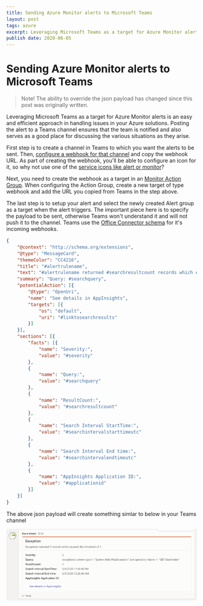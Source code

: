 ```yaml
---
title: Sending Azure Monitor alerts to Microsoft Teams
layout: post
tags: azure
excerpt: Leveraging Microsoft Teams as a target for Azure Monitor alerts is an easy and efficient approach in handling issues in your Azure solutions
publish date: 2020-06-05
---
```

# Sending Azure Monitor alerts to Microsoft Teams

> Note! The ability to override the json payload has changed since this post was originally written.

Leveraging Microsoft Teams as a target for Azure Monitor alerts is an easy and efficient approach in handling issues in your Azure solutions. Posting the alert to a Teams channel ensures that the team is notified and also serves as a good place for discussing the various situations as they arise.

First step is to create a channel in Teams to which you want the alerts to be sent. Then, [configure a webhook for that channel](https://docs.microsoft.com/en-us/microsoftteams/platform/webhooks-and-connectors/how-to/add-incoming-webhook) and copy the webhook URL. As part of creating the webhook, you'll be able to configure an icon for it, so why not use one of the [service icons like alert or monitor](https://www.microsoft.com/en-us/download/details.aspx?id=41937)?

Next, you need to create the webhook as a target in an [Monitor Action Group](https://docs.microsoft.com/en-us/azure/azure-monitor/platform/action-groups).
When configuring the Action Group, create a new target of type webhook and add the URL you copied from Teams in the step above.

The last step is to setup your alert and select the newly created Alert group as a target when the alert triggers. The important piece here is to specify the payload to be sent, otherwise Teams won't understand it and will not push it to the channel. Teams use the [Office Connector schema](https://docs.microsoft.com/en-us/microsoftteams/platform/webhooks-and-connectors/how-to/connectors-using) for it's incoming webhooks.

```json
{
    "@context": "http://schema.org/extensions",
    "@type": "MessageCard",
    "themeColor": "CC4216",
    "title": "#alertrulename",
    "text": "#alertrulename returned #searchresultcount records which exceeds the threshold of #thresholdvalue .",
    "summary": "Query: #searchquery",
    "potentialAction": [{
        "@type": "OpenUri",
        "name": "See details in AppInsights",
        "targets": [{
            "os": "default",
            "uri": "#linktosearchresults"
        }]
    }],
    "sections": [{
        "facts": [{
            "name": "Severity:",
            "value": "#severity"
        },
        {
            "name": "Query:",
            "value": "#searchquery"
        },
        {
            "name": "ResultCount:",
            "value": "#searchresultcount"
        },
        {
            "name": "Search Interval StartTime:",
            "value": "#searchintervalstarttimeutc"
        },
        {
            "name": "Search Interval End time:",
            "value": "#searchintervalendtimeutc"
        },
        {
            "name": "AppInsights Application ID:",
            "value": "#applicationid"
        }]
    }]
}
```

The above json payload will create something simlar to below in your Teams channel

![Azure Monitor Alert in Teams](/assets/teams-alert.png)
